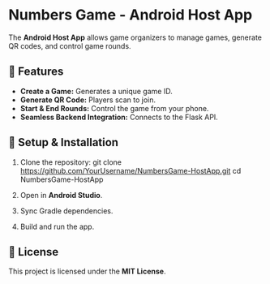 # Numbers Game - Android Host App

The **Android Host App** allows game organizers to manage games, generate QR codes, and control game rounds.

## 📱 Features
- **Create a Game:** Generates a unique game ID.
- **Generate QR Code:** Players scan to join.
- **Start & End Rounds:** Control the game from your phone.
- **Seamless Backend Integration:** Connects to the Flask API.

## 🔧 Setup & Installation
1. Clone the repository:
   git clone https://github.com/YourUsername/NumbersGame-HostApp.git
   cd NumbersGame-HostApp

2. Open in **Android Studio**.
3. Sync Gradle dependencies.
4. Build and run the app.

## 📜 License
This project is licensed under the **MIT License**.
